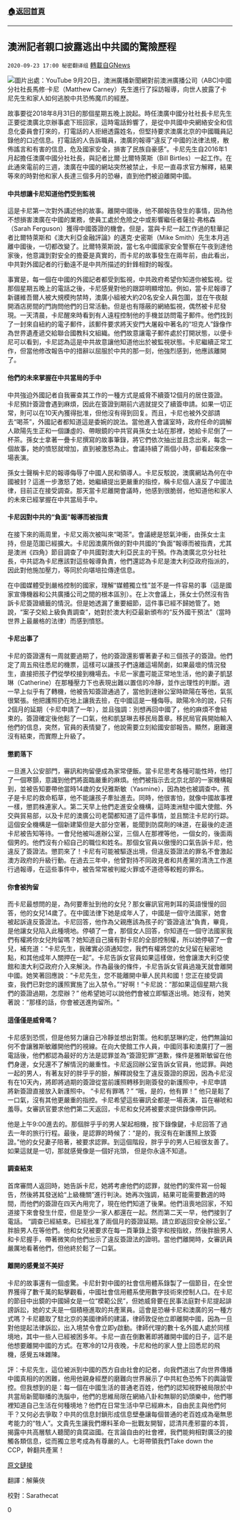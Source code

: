 ###  [:house:返回首頁](https://github.com/ourhimalayas/txt)
---

## 澳洲記者親口披露逃出中共國的驚險歷程
`2020-09-23 17:00 秘密翻译组` [轉載自GNews](https://gnews.org/zh-hant/380604/)

![](https://s3.amazonaws.com/gnews-media-offload/wp-content/uploads/2020/09/23164838/maxresdefault-70.jpg)圖片出處：YouTube
9月20日，澳洲廣播新聞網對前澳洲廣播公司（ABC)中國分社社長馬修·卡尼（Matthew Carney）先生進行了採訪報導，向世人披露了卡尼先生和家人如何逃脫中共恐怖魔爪的經歷。

故事要從2018年8月31日的那個星期五晚上說起。時任澳廣中國分社社長卡尼先生正要從澳廣北京辦事處下班回家，這時電話鈴響了，是從中共國中央網絡安全和信息化委員會打來的，打電話的人拒絕透露姓名，但堅持要求澳廣北京的中國職員記錄他的口述信息。打電話的人告訴職員，澳廣的報導“違反了中國的法律法規，散佈謠言和有害的信息，危及國家安全，損害了民族自豪感”。卡尼先生自2016年1月起擔任澳廣中國分社社長，與記者比爾·比爾特萊斯（Bill Birtles）一起工作。在此通來電前的三週，澳廣在中國的網站突然被禁止，卡尼一直尋求官方解釋，結果等來的時對他和家人長達三個多月的恐嚇，直到他們被迫離開中國。

#### **中共想讓卡尼知道他們受到監視**

這是卡尼第一次對外講述他的故事。離開中國後，他不願報告發生的事情，因為他不想損害澳廣在中國的業務，使員工處於危險之中或影響繼任者薩拉·弗格森（Sarah Ferguson）獲得中國簽證的機會。但是，當與卡尼一起工作過的駐華記者比爾特萊斯和《澳大利亞金融評論》的邁克·史密斯（Mike Smith）先生本月逃離中國後，一切都改變了。比爾特萊斯說，當七名中國國家安全警察在午夜到達他家後，他意識到對安全的擔憂是真實的，而卡尼的故事發生在兩年前，由此看出，中共對外國記者的行動遠不是中共所描述的針鋒相對的報復。

事實是，每一個在中國的外國記者都受到監視，中共政府希望你知道你被監視。從那個星期五晚上的電話之後，卡尼感覺對他的跟踪明顯增加。例如，當卡尼報導了新疆維吾爾人被大規模拘禁時，澳廣小組被大約20名安全人員包圍，並在午夜敲開酒店房間的門詢問他們的日常活動。但是也有隱蔽的網絡監視，偶然被卡尼發現。一天清晨，卡尼醒來時看到有人遠程控制他的手機並訪問電子郵件。他們找到了一封來自紐約的電子郵件，該郵件要求將天安門大屠殺中著名的“坦克人”錄像作為世界遺產遞交給聯合國教科文組織。他們故意讓電子郵件處於打開狀態，以便卡尼可以看到，卡尼認為這是中共故意讓他知道他出於被監視狀態。卡尼繼續正常工作，但當他修改報告中的措辭以屈服於中共的那一刻，他強烈感到，他應該離開了。

#### **他們的未來掌握在中共當局的手中**

中共強迫外國記者自我審查其工作的一種方式是威脅不續簽12個月的居住簽證。卡尼預計簽證會遇到麻煩，因此在簽證到期前六週就提交了續簽申請。如果一切正常，則可以在10天內獲得批准，但他沒有得到回复。而且，卡尼也被外交部請去“喝茶”，外國記者都知道這是委婉的說法。當他進入會議室時，政府任命的調解人歐陽先生正和一個謙虛的、帶眼鏡的中共官員孫女士站在那裡，她給卡尼倒了一杯茶。孫女士拿著一疊卡尼撰寫的故事筆錄，將它們依次抽出並且念出來，每念一個故事，她的憤怒就增加，直到被激怒為止。會議持續了兩個小時，卻看起來像一場表演。

孫女士聲稱卡尼的報導侮辱了中國人民和領導人。卡尼反駁說，澳廣網站為何在中國被封？這進一步激怒了她，她繼續提出更嚴重的指控，稱卡尼個人違反了中國法律，目前正在接受調查。那天當卡尼離開會議時，他感到很脆弱，他知道他和家人的未來已經掌握在中共當局手中。

#### **卡尼因對中共的“負面”報導而被指責**

在接下來的兩周里，卡尼又兩次被叫來“喝茶”。會議總是怒氣沖衝，由孫女士主持，但是范圍已經擴大。卡尼因澳廣所做的對中共國的“負面”報導而被指責，尤其是澳洲《四角》節目調查了中共國對澳大利亞民主的干預。作為澳廣北京分社社長，中共認為卡尼應該對這些報導負責，他們還認為卡尼是澳大利亞政府指派的，因此對他施加壓力，等同於向堪培拉傳達信息。

在中國媒體受到嚴格控制的國家，理解“媒體獨立性”並不是一件容易的事（這是國家宣傳機器和公共廣播公司之間的根本區別）。在上次會議上，孫女士仍然沒有告訴卡尼簽證續籤的情況。但是她透漏了重要細節，這件事已經不歸她管了。她說，“案子交給上級負責調查”，她對於澳大利亞最新頒布的“反外國干預法”（當時世界上最嚴格的法律）而感到憤怒。

#### **卡尼出事了**

卡尼的簽證還有一周就要過期了，他的簽證還影響著妻子和三個孩子的簽證。他們定了周五飛往悉尼的機票，這樣可以讓孩子們遠離這場鬧劇，如果最壞的情況發生，直接把孩子們從學校接到機場去。卡尼一家盡可能正常地生活，他的妻子凱瑟琳（Catherine）在那種壓力下也表現出難以置信的冷靜，並作出理性的判斷。週一早上似乎有了轉機，他被告知簽證通過了，當他到達辦公室時歐陽在等他，氣氛很緊張。他把護照扔在地上讓我去撿，在中國這是一種侮辱。歐陽冷冷的說，只有2個月的延期（卡尼申請了一年），並且強調：別想再回中國了，他的麻煩不會結束的。簽證確定後他鬆了一口氣，他和凱瑟琳去移民局蓋章。移民局官員開始輸入他們的信息，突然，官員的表情變了，他說需要立刻給國安部報告。顯然，磨難還沒有結束，而實際上升級了。

#### **懲罰落下**

一旦進入公安部門，審訊和拘留便成為家常便飯。當卡尼思考各種可能性時，他打了一個寒顫，意識到他們將面臨嚴重的麻煩。他們被指示去北京北部的一家機構報到，並被告知要帶他當時14歲的女兒雅斯敏（Yasmine），因為她也被調查中。孩子是卡尼的救命稻草，他不能讓孩子牽扯進去。同時，他很害怕，就像中國故事裡一樣，懲罰株連家人。第二天早上他們走進安全機構，這時澳洲駐中國大使館、外交與貿易部，以及卡尼的澳廣公司老闆都知道了這件事情，並且關注卡尼的行踪。這個安全機構是一個新建築但是大部分空著，能聞到防腐劑的味道，在最後的走道卡尼被告知等待。一會兒他被叫進辦公室，三個人在那裡等他，一個女的，後面兩個男的。他們沒有介紹自己的職位和姓名。那個女官員以傲慢的口氣告訴卡尼，他違反了簽證法。懲罰來了！卡尼有可能被驅逐出境，但違反簽證法的罪名不會激起澳方政府的升級行動。在過去三年中，他曾對持不同政見者和共產黨的清洗工作進行過報導，在這些事件中，被告常常被判縱火罪或不道德等較輕的罪名。

#### **你會被拘留**

而卡尼最想問的是，為何要牽扯到他的女兒？那女審訊官用刺耳的英語慢慢的回答，他的女兒14歲了。在中國法律下她是成年人了，中國是一個守法國家，她會被起訴違反簽證法。卡尼回答，他作為父親應該為孩子的“簽證違法”負責，畢竟，是他讓女兒陷入此種境地。停頓了一會，那個女人回答，你知道在一個守法國家我們有權將你女兒拘留嗎？她知道自己擁有對卡尼的全部控制權，所以她停頓了一會兒，補充道：“卡尼先生，我確實必須通知您，我們有權將您的女兒留在秘密地點，和其他成年人關押在一起”。卡尼告訴女官員如果這樣做，他會讓澳大利亞使館和澳大利亞政府介入來解決。作為最後的條件，卡尼告訴女官員過幾天就會離開中國。她笑著回應說：“卡尼先生，您不能離開中華人民共和國！您正在接受調查，我們已對您的護照實施了出入禁令。”“好啊！”卡尼說：“那如果這個星期六我們的簽證過期，怎麼辦？” 他希望她可以說他們會被立即驅逐出境。她沒有，她笑著說：“那樣的話，你會被送進拘留所。“

#### **這僅僅是威脅嗎？**

卡尼感到恐慌，但是他努力讓自己冷靜並想出對策。他和凱瑟琳約定，他們無論如何不會讓雅斯敏離開他們的視線。在向大使館工作人員，中國同事和澳廣打了一圈電話後，他們都認為最好的方法是認罪並為“簽證犯罪”道歉，條件是雅斯敏留在他們身邊，女兒還不了解情況的嚴重性。卡尼返回辦公室告訴女官員，他認罪。與她一起的男人，有著友好的胖乎乎的臉，解釋說發生了違反簽證的原因，因為卡尼沒有在10天內，將即將過期的簽證從當前護照轉移到剛簽發的新護照中，卡尼申請將新簽證直接放入新護照中。 “卡尼有罪嗎？” “哦，是的，他有罪！” 他只是鬆了一口氣，沒有其他更嚴重的指控。卡尼希望這些審訊全都是一場表演，旨在嚇唬和羞辱。女審訊官要求他們第二天返回，卡尼和女兒將被要求提供錄像帶供詞。

他是上午9:00進去的。那個胖乎乎的男人架起相機，按下錄像鍵，卡尼回答了過去一年的旅行行程。最後，是認罪的時候了：“是的，我沒有在新護照上放簽證。”他的女兒妻子陪著，被要求認罪。到這個階段，胖乎乎的男人已經很友善了。如果這就是一切，那就感覺像是一個好兆頭， 但是你永遠不知道。

#### **調查結束**

首席審問人返回時，她告訴卡尼，她將考慮他們的認罪，就他們的案件寫一份報告，然後將其發送給“上級機關”進行判決。她再次強調，結果可能需要數週的時間，而他們的簽證在四天內用完了，現在他們知道了後果。他們沮喪地回家，不知道接下來會發生什麼，但是至少一家人都還在一起。然而第二天一早，他們接到了電話。 “調查已經結束。已經批准了兩個月的簽證延期。請立即返回安全辦公室。” 胖臉男人在等他們。他和女兒被要求在每一頁筆錄上簽字和按指紋，然後胖臉男人和卡尼握手，帶著微笑向他們出示了違反簽證法的證明。當他們離開時，女審訊員嚴厲地看著他們，但他終於鬆了一口氣。

#### **離開的感覺並不美好**

卡尼的故事還有一個虛驚。卡尼針對中國的社會信用體系錄製了一個節目，在全世界獲得了數千萬的點擊觀看，中國社會信用體系使用數字技術來控制人口。在卡尼的節目中出鏡的中國婦女是一位“模範公民”，但她威脅要在民事法庭對卡尼提起誹謗訴訟，她的丈夫是一個積極進取的共產黨員。這會是恐嚇卡尼和澳廣的另一種方式嗎？卡尼聽取了駐北京的美國律師的建議，律師敦促他立即離開中國，因為一旦對他提起法律訴訟，出入境禁令會立即y啟動。律師代理的數十名外國人處於同樣境地，其中一些人已經被困多年。卡尼一直在倒數著即將離開中國的日子，這不是他想要離開中國的方式。在寒冷的12月夜晚，卡尼和他的家人登上回悉尼的飛機，感覺五味雜陳。

評：卡尼先生，這位被派到中國的西方自由社會的記者，向我們道出了向世界傳播中國真相的的困難，他用他親身經歷的磨難向世界展示了中共紅色恐怖下的輿論管控。但我想到的是：每一個在中國生活的普通老百姓，他們的認知視野被局限於中共當局新聞聯播的洗腦中，他們的思維局限在網絡八卦和無聊的奶頭樂中，他們哪裡知道自己生活在何種境地？他們在日常生活中早已經麻木，自由民主與他們何干？又何必去爭取？中共的信息封鎖形成信息壁壘讓每個普通的老百姓成為毫無思考能力的“牲人”。文貴先生讓我們爆料革命一批戰友開智，認清共產邪靈的本質，揭露中共高層駭人聽聞的貪腐盜國。在言論自由的社會裡，我們能夠相對廣泛的接觸各類信息，從而獨立思考成為有尊嚴的人。七哥帶領我們Take down the CCP，幹翻共產黨！

[原文鏈接](https://www.abc.net.au/news/2020-09-21/matthew-carney-foreign-journalist-china-intimidation-birtles/12678610)

翻譯：解藥俠

校對：Sarathecat

0
